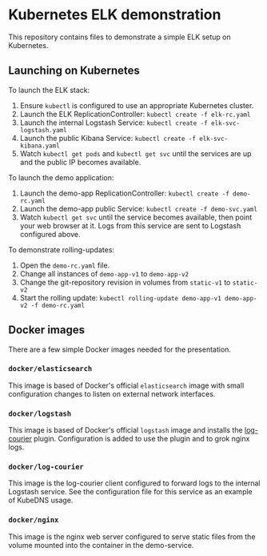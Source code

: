 Kubernetes ELK demonstration
============================

This repository contains files to demonstrate a simple ELK setup on Kubernetes.

## Launching on Kubernetes

To launch the ELK stack:

1. Ensure `kubectl` is configured to use an appropriate Kubernetes cluster.
2. Launch the ELK ReplicationController: `kubectl create -f elk-rc.yaml`
3. Launch the internal Logstash Service: `kubectl create -f elk-svc-logstash.yaml`
4. Launch the public Kibana Service: `kubectl create -f elk-svc-kibana.yaml`
5. Watch `kubectl get pods` and `kubectl get svc` until the services are up and
   the public IP becomes available.

To launch the demo application:

1. Launch the demo-app ReplicationController: `kubectl create -f demo-rc.yaml`
2. Launch the demo-app public Service: `kubectl create -f demo-svc.yaml`
3. Watch `kubectl get svc` until the service becomes available, then point your
   web browser at it. Logs from this service are sent to Logstash configured
   above.

To demonstrate rolling-updates:

1. Open the `demo-rc.yaml` file.
2. Change all instances of `demo-app-v1` to `demo-app-v2`
3. Change the git-repository revision in volumes from `static-v1` to `static-v2`
4. Start the rolling update:
   `kubectl rolling-update demo-app-v1 demo-app-v2 -f demo-rc.yaml`

## Docker images

There are a few simple Docker images needed for the presentation.

### `docker/elasticsearch`

This image is based of Docker's official `elasticsearch` image with small
configuration changes to listen on external network interfaces.

### `docker/logstash`

This image is based of Docker's official `logstash` image and installs the
[log-courier][] plugin. Configuration is added to use the plugin and to grok
nginx logs.

### `docker/log-courier`

This image is the log-courier client configured to forward logs to the internal
Logstash service. See the configuration file for this service as an example of
KubeDNS usage.

### `docker/nginx`

This image is the nginx web server configured to serve static files from the
volume mounted into the container in the demo-service.

[log-courier]: https://github.com/driskell/log-courier
